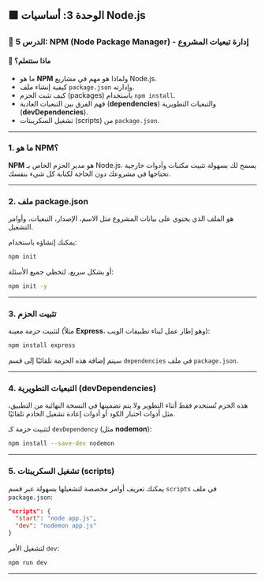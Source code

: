 ## 🟩 الوحدة 3: أساسيات Node.js

### 📘 الدرس 5: NPM (Node Package Manager) - إدارة تبعيات المشروع

#### 🧠 ماذا ستتعلم؟
* ما هو **NPM** ولماذا هو مهم في مشاريع Node.js.
* كيفية إنشاء ملف `package.json` وإدارته.
* كيف تثبت الحزم (packages) باستخدام `npm install`.
* فهم الفرق بين التبعيات العادية (**dependencies**) والتبعيات التطويرية (**devDependencies**).
* تشغيل السكريبتات (scripts) من `package.json`.

---
### 1. ما هو NPM؟
**NPM** هو مدير الحزم الخاص بـ Node.js. يسمح لك بسهولة تثبيت مكتبات وأدوات خارجية تحتاجها في مشروعك دون الحاجة لكتابة كل شيء بنفسك.

---
### 2. ملف package.json
هو الملف الذي يحتوي على بيانات المشروع مثل الاسم، الإصدار، التبعيات، وأوامر التشغيل.

يمكنك إنشاؤه باستخدام:
```bash
npm init
```
أو بشكل سريع، لتخطي جميع الأسئلة:
```bash
npm init -y
```

---
### 3. تثبيت الحزم
لتثبيت حزمة معينة (مثلاً **Express**، وهو إطار عمل لبناء تطبيقات الويب):
```bash
npm install express
```
سيتم إضافة هذه الحزمة تلقائيًا إلى قسم `dependencies` في ملف `package.json`.

---
### 4. التبعيات التطويرية (devDependencies)
هذه الحزم تُستخدم فقط أثناء التطوير ولا يتم تضمينها في النسخة النهائية من التطبيق، مثل أدوات اختبار الكود أو أدوات إعادة تشغيل الخادم تلقائيًا.

لتثبيت حزمة كـ `devDependency` (مثل **nodemon**):
```bash
npm install --save-dev nodemon
```

---
### 5. تشغيل السكريبتات (scripts)
يمكنك تعريف أوامر مخصصة لتشغيلها بسهولة عبر قسم `scripts` في ملف `package.json`:
```json
"scripts": {
  "start": "node app.js",
  "dev": "nodemon app.js"
}
```
لتشغيل الأمر `dev`:
```bash
npm run dev
```

---